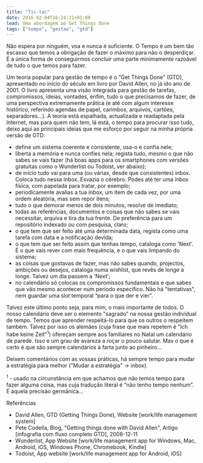 ```yaml
---
title: "Tic-tac"
date: 2016-02-04T16:24:21+01:00
lead: Uma abordagem ao Get Things Done
tags: ["tempo", "gestao", "gtd"]
---
```

Não espera por ninguém, voa e nunca é suficiente. O Tempo é um bem tão escasso que temos a obrigação de fazer o máximo para não o desperdiçar. É a única forma de conseguirmos concluir uma parte minimamente razoável de tudo o que temos para fazer.

Um teoria popular para gestão de tempo é o "Get Things Done" (GTD), apresentado no início do século em livro por David Allen, no já ido ano de 2001. O livro apresenta uma visão integrada para gestão de tarefas, compromissos, ideias, vontades, enfim, tudo o que precisamos de fazer, de uma perspectiva extremamente prática (e até com algum interesse histórico, referindo agendas de papel, carimbos, arquivos, cartões, separadores…). A teoria está espalhada, actualizada e readaptada pela Internet, mas para quem não tem, lá está, o tempo para procurar isso tudo, deixo aqui as principais ideias que me esforço por seguir na minha própria versão de GTD: 

* define um sistema coerente e consistente,  usa-o e confia nele;
* liberta a memória e nunca confies nela; regista tudo, mesmo o que não sabes se vais fazer (há boas apps para os smartphones com versões gratuitas como o Wunderlist ou Todoist, ver abaixo);
* de início tudo vai para uma (ou várias, desde que consistentes) inbox. Coloca tudo nessa inbox. Esvazia o cérebro. Podes até ter uma inbox física, com papelada para tratar, por exemplo;
* periodicamente avalias a tua inbox, um item de cada vez, por uma ordem aleatória, mas sem repor itens;
* tudo o que demorar menos de dois minutos, resolve de imediato;
* todas as referências, documentos e coisas que não sabes se vais necessitar, arquiva e tira da tua frente. De preferência para um repositório indexado ou com pesquisa, claro;
* o que tem que ser feito até uma determinada data, regista como uma tarefa com data e a notificação devida;
* o que tem que ser feito assim que tenhas tempo, cataloga como 'Next'. É o que vais rever com mais frequência, e o que vais limpando do sistema;
* as coisas que gostavas de fazer, mas não sabes quando, projectos, ambições ou desejos, cataloga numa wishlist, que revês de longe a longe. Talvez um dia passem a 'Next';
* no calendário só colocas os compromissos fundamentais e que sabes que vão mesmo acontecer num período específico. Não há "tentativas", nem guardar uma slot temporal “para o que der e vier".


Talvez este último ponto seja, para mim, o mais importante de todos. O nosso calendário deve ser o elemento "sagrado" na nossa gestão individual de tempo. Temos que aprender respeitá-lo para que os outros o respeitem também. Talvez por isso os alemães (cuja frase que mais repetem é "Ich habe keine Zeit"<sup>1</sup>) ofereçam sempre aos familiares no Natal um calendário de parede. Isso e um grau de avareza a roçar o pouco salutar. Mas o que é certo é que são sempre calendários à farta junto ao pinheiro...

Deixem comentários com as vossas práticas, há sempre tempo para mudar a estratégia para melhor ("Mudar a estratégia" -> inbox).

<sup>1</sup> - usado na circunstância em que achamos que não temos tempo para fazer alguma coisa, mas cuja tradução literal é “não tenho tempo nenhum”. É aquela precisão germânica… 


Referências

* David Allen, GTD (Getting Things Done), Website [work/life management system]
* Pete Codella, Blog, "Getting things done with David Allen", Artigo [infografia com fluxo completo GTD], 2008-12-11
* Wunderlist, App Website [work/life management app for Windows, Mac, Android, iOS, Windows Phone, Chromebook, Kindle]
* Todoist, App website [work/life management app for Android, iOS]
